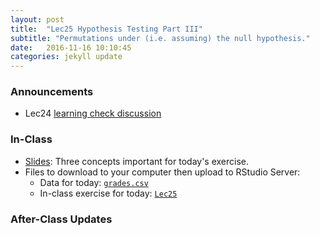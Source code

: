 ```yaml
---
layout: post
title:  "Lec25 Hypothesis Testing Part III"
subtitle: "Permutations under (i.e. assuming) the null hypothesis."
date:   2016-11-16 10:10:45
categories: jekyll update
---
```




### Announcements

* Lec24 <a href = "{{ site.baseurl }}/assets/LC/p-value.html" target = "_blank">learning check discussion</a>


### In-Class

* <a href = "{{ site.baseurl }}/assets/3-Statistical_Inference/hypothesis_testing_III.html" target = "_blank">Slides</a>: Three concepts important for today's exercise.
* Files to download to your computer then upload to RStudio Server:
    + Data for today: <a href = "{{ site.baseurl }}/assets/PS/grades.csv" target = "_blank">`grades.csv`</a> 
    + In-class exercise for today: <a href = "{{ site.baseurl }}/assets/3-Statistical_Inference/Lec25.R" target = "_blank">`Lec25`</a> 
    

### After-Class Updates

<!--
* Lec25 <a href = "{{ site.baseurl }}/assets/LC/hypothesis_testing.html" target = "_blank">learning check discussion</a>
-->
